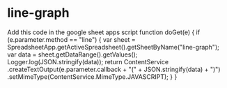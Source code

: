 # line-graph

Add this code in the google sheet apps script 
function doGet(e) {
  if (e.parameter.method == "line") { 
    var sheet = SpreadsheetApp.getActiveSpreadsheet().getSheetByName("line-graph");
    var data = sheet.getDataRange().getValues();
    Logger.log(JSON.stringify(data));
    return ContentService
      .createTextOutput(e.parameter.callback + "(" + JSON.stringify(data) + ")")
      .setMimeType(ContentService.MimeType.JAVASCRIPT);
  }
}

